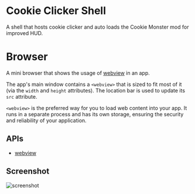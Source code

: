 # Cookie Clicker Shell
A shell that hosts cookie clicker and auto loads the Cookie Monster mod
for improved HUD.

# Browser

A mini browser that shows the usage of [webview](https://github.com/atom/electron/blob/master/docs/api/webview-tag.md)
in an app.

The app's main window contains a `<webview>` that is sized to fit most of it
(via the `width` and `height` attributes). The location bar is used to
update its `src` attribute.

`<webview>` is the preferred way for you to load web content into your app. It
runs in a separate process and has its own storage, ensuring the security and
reliability of your application.

## APIs

* [webview](https://github.com/atom/electron/blob/master/docs/api/webview-tag.md)


## Screenshot
![screenshot](/webview/browser/screenshot/screenshot.png)
